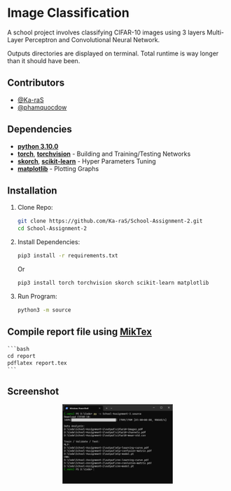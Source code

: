 # Image Classification
A school project involves classifying CIFAR-10 images using 3 layers Multi-Layer Perceptron and Convolutional Neural Network.

Outputs directories are displayed on terminal. Total runtime is way longer than it should have been.

## Contributors
- [@Ka-raS](https://github.com/Ka-raS)
- [@phamquocdow](https://github.com/phamquocdow)

## Dependencies
- [**python 3.10.0**](https://www.python.org/downloads/release/python-3100/)
- [**torch**](https://pypi.org/project/scikit-learn/), [**torchvision**](https://pypi.org/project/scikit-learn/) - Building and Training/Testing Networks
- [**skorch**](https://pypi.org/project/skorch/), [**scikit-learn**](https://pypi.org/project/scikit-learn/) - Hyper Parameters Tuning
- [**matplotlib**](https://pypi.org/project/matplotlib/) - Plotting Graphs

## Installation
1. Clone Repo:
    ```bash
    git clone https://github.com/Ka-raS/School-Assignment-2.git
    cd School-Assignment-2
    ```

2. Install Dependencies:
    ```bash
    pip3 install -r requirements.txt
    ```

    Or
    ```bash
    pip3 install torch torchvision skorch scikit-learn matplotlib
    ```

3. Run Program:
    ```bash
    python3 -m source
    ```

## Compile report file using [MikTex](https://miktex.org/download)
    ```bash
    cd report
    pdflatex report.tex
    ```

## Screenshot
<div align="center">
  <img src="output/screenshot.png" style="width: 50%;"/>
</div>